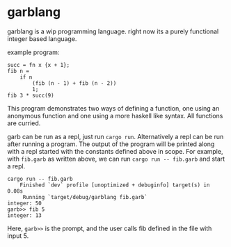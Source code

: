 # garblang


garblang is a wip programming language. right now its a purely functional integer based language.

example program:
```
succ = fn x {x + 1};
fib n =
    if n
        (fib (n - 1) + fib (n - 2))
        1;
fib 3 * succ(9)
```
This program demonstrates two ways of defining a function, one using an anonymous function and one using a more haskell like syntax.
All functions are curried.

garb can be run as a repl, just run `cargo run`. Alternatively a repl can be run after running a program. The output of the program will be printed along with a repl started with the constants defined above in scope. For example, with `fib.garb` as written above, we can run `cargo run -- fib.garb` and start a repl.
```
cargo run -- fib.garb
    Finished `dev` profile [unoptimized + debuginfo] target(s) in 0.08s
     Running `target/debug/garblang fib.garb`
integer: 50
garb>> fib 5
integer: 13
```
Here, `garb>>` is the prompt, and the user calls fib defined in the file with input 5. 
